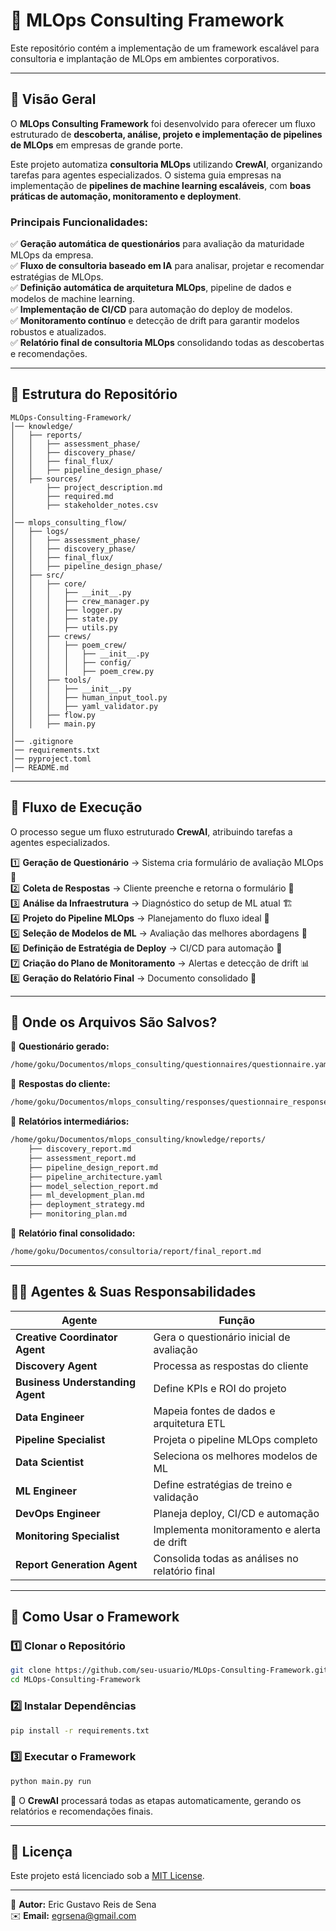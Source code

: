 # 🚀 MLOps Consulting Framework

Este repositório contém a implementação de um framework escalável para consultoria e implantação de MLOps em ambientes corporativos.

---

## 📌 **Visão Geral**

O **MLOps Consulting Framework** foi desenvolvido para oferecer um fluxo estruturado de **descoberta, análise, projeto e implementação de pipelines de MLOps** em empresas de grande porte.

Este projeto automatiza **consultoria MLOps** utilizando **CrewAI**, organizando tarefas para agentes especializados. O sistema guia empresas na implementação de **pipelines de machine learning escaláveis**, com **boas práticas de automação, monitoramento e deployment**.

### **Principais Funcionalidades:**
✅ **Geração automática de questionários** para avaliação da maturidade MLOps da empresa.  
✅ **Fluxo de consultoria baseado em IA** para analisar, projetar e recomendar estratégias de MLOps.  
✅ **Definição automática de arquitetura MLOps**, pipeline de dados e modelos de machine learning.  
✅ **Implementação de CI/CD** para automação do deploy de modelos.  
✅ **Monitoramento contínuo** e detecção de drift para garantir modelos robustos e atualizados.  
✅ **Relatório final de consultoria MLOps** consolidando todas as descobertas e recomendações.  

---

## 📂 **Estrutura do Repositório**

```
MLOps-Consulting-Framework/
│── knowledge/
│   ├── reports/
│   │   ├── assessment_phase/
│   │   ├── discovery_phase/
│   │   ├── final_flux/
│   │   ├── pipeline_design_phase/
│   ├── sources/
│       ├── project_description.md
│       ├── required.md
│       ├── stakeholder_notes.csv
│
│── mlops_consulting_flow/
│   ├── logs/
│   │   ├── assessment_phase/
│   │   ├── discovery_phase/
│   │   ├── final_flux/
│   │   ├── pipeline_design_phase/
│   ├── src/
│   │   ├── core/
│   │   │   ├── __init__.py
│   │   │   ├── crew_manager.py
│   │   │   ├── logger.py
│   │   │   ├── state.py
│   │   │   ├── utils.py
│   │   ├── crews/
│   │   │   ├── poem_crew/
│   │   │   │   ├── __init__.py
│   │   │   │   ├── config/
│   │   │   │   ├── poem_crew.py
│   │   ├── tools/
│   │   │   ├── __init__.py
│   │   │   ├── human_input_tool.py
│   │   │   ├── yaml_validator.py
│   │   ├── flow.py
│   │   ├── main.py
│
│── .gitignore
│── requirements.txt
│── pyproject.toml
│── README.md
```

---

## 🔄 **Fluxo de Execução**

O processo segue um fluxo estruturado **CrewAI**, atribuindo tarefas a agentes especializados.

1️⃣ **Geração de Questionário** → Sistema cria formulário de avaliação MLOps 📄  
2️⃣ **Coleta de Respostas** → Cliente preenche e retorna o formulário 📝  
3️⃣ **Análise da Infraestrutura** → Diagnóstico do setup de ML atual 🏗️  
4️⃣ **Projeto do Pipeline MLOps** → Planejamento do fluxo ideal 🚀  
5️⃣ **Seleção de Modelos de ML** → Avaliação das melhores abordagens 🤖  
6️⃣ **Definição de Estratégia de Deploy** → CI/CD para automação 🔧  
7️⃣ **Criação do Plano de Monitoramento** → Alertas e detecção de drift 📊  
8️⃣ **Geração do Relatório Final** → Documento consolidado 📜  

---

## 📂 **Onde os Arquivos São Salvos?**

📌 **Questionário gerado:**
```bash
/home/goku/Documentos/mlops_consulting/questionnaires/questionnaire.yaml
```
📌 **Respostas do cliente:**
```bash
/home/goku/Documentos/mlops_consulting/responses/questionnaire_responses.yaml
```
📌 **Relatórios intermediários:**
```bash
/home/goku/Documentos/mlops_consulting/knowledge/reports/
    ├── discovery_report.md
    ├── assessment_report.md
    ├── pipeline_design_report.md
    ├── pipeline_architecture.yaml
    ├── model_selection_report.md
    ├── ml_development_plan.md
    ├── deployment_strategy.md
    ├── monitoring_plan.md
```
📌 **Relatório final consolidado:**
```bash
/home/goku/Documentos/consultoria/report/final_report.md
```

---

## 👨‍💻 **Agentes & Suas Responsabilidades**

| Agente | Função |
|--------|----------------|
| **Creative Coordinator Agent** | Gera o questionário inicial de avaliação |
| **Discovery Agent** | Processa as respostas do cliente |
| **Business Understanding Agent** | Define KPIs e ROI do projeto |
| **Data Engineer** | Mapeia fontes de dados e arquitetura ETL |
| **Pipeline Specialist** | Projeta o pipeline MLOps completo |
| **Data Scientist** | Seleciona os melhores modelos de ML |
| **ML Engineer** | Define estratégias de treino e validação |
| **DevOps Engineer** | Planeja deploy, CI/CD e automação |
| **Monitoring Specialist** | Implementa monitoramento e alerta de drift |
| **Report Generation Agent** | Consolida todas as análises no relatório final |

---

## 🚀 **Como Usar o Framework**

### 1️⃣ Clonar o Repositório
```bash
git clone https://github.com/seu-usuario/MLOps-Consulting-Framework.git
cd MLOps-Consulting-Framework
```

### 2️⃣ Instalar Dependências
```bash
pip install -r requirements.txt
```

### 3️⃣ Executar o Framework
```bash
python main.py run
```

📌 O **CrewAI** processará todas as etapas automaticamente, gerando os relatórios e recomendações finais.

---

## 📝 **Licença**

Este projeto está licenciado sob a [MIT License](LICENSE).

---

📧 **Autor:** Eric Gustavo Reis de Sena  
✉️ **Email:** egrsena@gmail.com  
